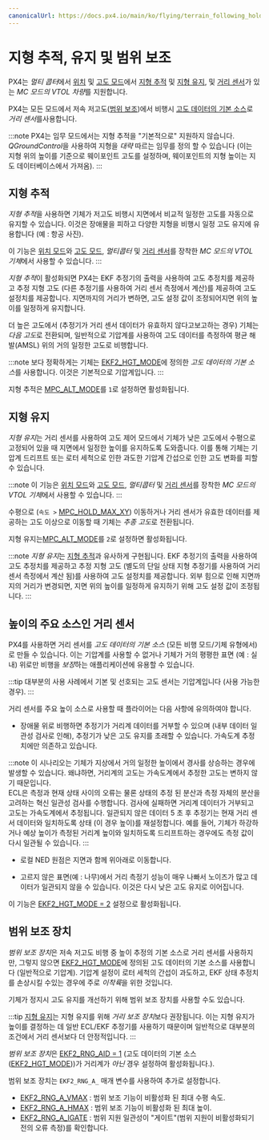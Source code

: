 ```yaml
---
canonicalUrl: https://docs.px4.io/main/ko/flying/terrain_following_holding
---
```


# 지형 추적, 유지 및 범위 보조

PX4는 *멀티 콥터*에서 [위치](../flight_modes/position_mc.md) 및 [고도 모드](../flight_modes/altitude_mc.md)에서 [지형 추적](#terrain_following) 및 [지형 유지](#terrain_hold), 및 [거리 센서](../sensor/rangefinders.md)가 있는 *MC 모드의 VTOL 차량*를 지원합니다. 

PX4는 모든 모드에서 저속 저고도([범위 보조](#range_aid))에서 비행시 [고도 데이터의 기본 소스](#distance_sensor_primary_altitude_source)로 *거리 센서*를사용합니다. 

:::note PX4는 임무 모드에서는 지형 추적을 "기본적으로" 지원하지 않습니다. *QGroundControl*을 사용하여 지형을 *대략* 따르는 임무를 정의 할 수 있습니다 (이는 지형 위의 높이를 기준으로 웨이포인트 고도를 설정하며, 웨이포인트의 지형 높이는 지도 데이터베이스에서 가져옴).
:::

<span id="terrain_following"></span>

## 지형 추적

*지형 추적*을 사용하면 기체가 저고도 비행시 지면에서 비교적 일정한 고도를 자동으로 유지할 수 있습니다. 이것은 장애물을 피하고 다양한 지형을 비행시 일정 고도 유지에 유용합니다 (예 : 항공 사진).

이 기능은 [위치 모드](../flight_modes/position_mc.md)와 [고도 모드](../flight_modes/altitude_mc.md), *멀티콥터* 및 [거리 센서](../sensor/rangefinders.md)를 장착한 *MC 모드의 VTOL 기체*에서 사용할 수 있습니다.
:::

*지형 추적*이 활성화되면 PX4는 EKF 추정기의 출력을 사용하여 고도 추정치를 제공하고 추정 지형 고도 (다른 추정기를 사용하여 거리 센서 측정에서 계산)를 제공하여 고도 설정치를 제공합니다. 지면까지의 거리가 변하면, 고도 설정 값이 조정되어지면 위의 높이를 일정하게 유지합니다.

더 높은 고도에서 (추정기가 거리 센서 데이터가 유효하지 않다고보고하는 경우) 기체는 *다음 고도*로 전환되며, 일반적으로 기압계를 사용하여 고도 데이터를 측정하여 평균 해발(AMSL) 위의 거의 일정한 고도로 비행합니다.

:::note
보다 정확하게는 기체는 [EKF2_HGT_MODE](../advanced_config/parameter_reference.md#EKF2_HGT_MODE)에 정의한 *고도 데이터의 기본 소스*를 사용합니다. 이것은 기본적으로 기압계입니다.
:::

지형 추적은 [MPC_ALT_MODE](../advanced_config/parameter_reference.md#MPC_ALT_MODE)를 `1`로 설정하면 활성화됩니다.

<span id="terrain_hold"></span>

## 지형 유지

*지형 유지*는 거리 센서를 사용하여 고도 제어 모드에서 기체가 낮은 고도에서 수평으로 고정되어 있을 때 지면에서 일정한 높이를 유지하도록 도와줍니다. 이를 통해 기체는 기압계 드리프트 또는 로터 세척으로 인한 과도한 기압계 간섭으로 인한 고도 변화를 피할 수 있습니다.

:::note
이 기능은 [위치 모드](../flight_modes/position_mc.md)와 [고도 모드](../flight_modes/altitude_mc.md), *멀티콥터* 및 [거리 센서](../sensor/rangefinders.md)를 장착한 *MC 모드의 VTOL 기체*에서 사용할 수 있습니다.
:::

수평으로 (`속도 >` [MPC_HOLD_MAX_XY](../advanced_config/parameter_reference.md#MPC_HOLD_MAX_XY)) 이동하거나 거리 센서가 유효한 데이터를 제공하는 고도 이상으로 이동할 때 기체는 *추종 고도*로 전환됩니다.

지형 유지는[MPC_ALT_MODE](../advanced_config/parameter_reference.md#MPC_ALT_MODE)를 `2`로 설정하면 활성화됩니다.

:::note
*지형 유지*는 [지형 추적](#terrain_following)과 유사하게 구현됩니다. EKF 추정기의 출력을 사용하여 고도 추정치를 제공하고 추정 지형 고도 (별도의 단일 상태 지형 추정기를 사용하여 거리 센서 측정에서 계산 됨)를 사용하여 고도 설정치를 제공합니다. 외부 힘으로 인해 지면까지의 거리가 변경되면, 지면 위의 높이를 일정하게 유지하기 위해 고도 설정 값이 조정됩니다.
:::

<span id="distance_sensor_primary_altitude_source"></span>

## 높이의 주요 소스인 거리 센서

PX4를 사용하면 거리 센서를 *고도 데이터의 기본 소스* (모든 비행 모드/기체 유형에서)로 만들 수 있습니다. 이는 기압계를 사용할 수 없거나 기체가 거의 평평한 표면 (예 : 실내) 위로만 비행을 *보장*하는 애플리케이션에 유용할 수 있습니다.

:::tip
대부분의 사용 사례에서 기본 및 선호되는 고도 센서는 기압계입니다 (사용 가능한 경우).
:::

거리 센서를 주요 높이 소스로 사용할 때 플라이어는 다음 사항에 유의하여야 합니다.

- 장애물 위로 비행하면 추정기가 거리계 데이터를 거부할 수 있으며 (내부 데이터 일관성 검사로 인해), 추정기가 낮은 고도 유지를 초래할 수 있습니다. 가속도계 추정치에만 의존하고 있습니다.
    
:::note
이 시나리오는 기체가 지상에서 거의 일정한 높이에서 경사를 상승하는 경우에 발생할 수 있습니다. 왜냐하면, 거리계의 고도는 가속도계에서 추정한 고도는 변하지 않기 때문입니다.   
    ECL은 측정과 현재 상태 사이의 오류는 물론 상태의 추정 된 분산과 측정 자체의 분산을 고려하는 혁신 일관성 검사를 수행합니다. 검사에 실패하면 거리계 데이터가 거부되고 고도는 가속도계에서 추정됩니다. 일관되지 않은 데이터 5 초 후 추정기는 현재 거리 센서 데이터와 일치하도록 상태 (이 경우 높이)를 재설정합니다. 예를 들어, 기체가 하강하거나 예상 높이가 측정된 거리계 높이와 일치하도록 드리프트하는 경우에도 측정 값이 다시 일관될 수 있습니다. <!-- see discussion https://github.com/PX4/px4_user_guide/pull/457#pullrequestreview-221010392 -->
:::

- 로컬 NED 원점은 지면과 함께 위아래로 이동합니다.

- 고르지 않은 표면(예 : 나무)에서 거리 측정기 성능이 매우 나빠서 노이즈가 많고 데이터가 일관되지 않을 수 있습니다. 이것은 다시 낮은 고도 유지로 이어집니다.

이 기능은 [EKF2_HGT_MODE = 2](../advanced_config/parameter_reference.md#EKF2_HGT_MODE) 설정으로 활성화됩니다.

<span id="range_aid"></span>

## 범위 보조 장치

*범위 보조 장치*은 저속 저고도 비행 중 높이 추정의 기본 소스로 거리 센서를 사용하지만, 그렇지 않으면 [EKF2_HGT_MODE](../advanced_config/parameter_reference.md#EKF2_HGT_MODE)에 정의된 고도 데이터의 기본 소스를 사용합니다 (일반적으로 기압계). 기압계 설정이 로터 세척의 간섭이 과도하고, EKF 상태 추정치를 손상시킬 수있는 경우에 주로 *이착륙*을 위한 것입니다.

기체가 정지시 고도 유지를 개선하기 위해 범위 보조 장치를 사용할 수도 있습니다.

:::tip
[지형 유지](#terrain_hold)는 지형 유지를 위해 *거리 보조 장치*보다 권장됩니다. 이는 지형 유지가 높이를 결정하는 데 일반 ECL/EKF 추정기를 사용하기 때문이며 일반적으로 대부분의 조건에서 거리 센서보다 더 안정적입니다.
:::

*범위 보조 장치*은 [EKF2_RNG_AID = 1](../advanced_config/parameter_reference.md#EKF2_RNG_AID) (고도 데이터의 기본 소스 ([EKF2_HGT_MODE](../advanced_config/parameter_reference.md#EKF2_HGT_MODE)))가 거리계가 *아닌* 경우 설정하여 활성화됩니다.).

범위 보조 장치는 `EKF2_RNG_A_` 매개 변수를 사용하여 추가로 설정합니다.

- [EKF2_RNG_A_VMAX](../advanced_config/parameter_reference.md#EKF2_RNG_A_VMAX) : 범위 보조 기능이 비활성화 된 최대 수평 속도.
- [EKF2_RNG_A_HMAX](../advanced_config/parameter_reference.md#EKF2_RNG_A_HMAX) : 범위 보조 기능이 비활성화 된 최대 높이.
- [EKF2_RNG_A_IGATE](../advanced_config/parameter_reference.md#EKF2_RNG_A_IGATE) : 범위 지원 일관성이 "게이트"(범위 지원이 비활성화되기 전의 오류 측정)를 확인합니다.